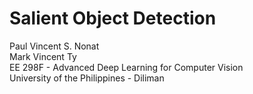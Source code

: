 # Salient Object Detection
Paul Vincent S. Nonat <br>
Mark Vincent Ty <br>
EE 298F - Advanced Deep Learning for Computer Vision <br>
University of the Philippines - Diliman
